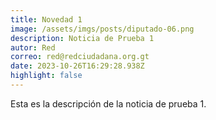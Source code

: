 ```yaml
---
title: Novedad 1
image: /assets/imgs/posts/diputado-06.png
description: Noticia de Prueba 1
autor: Red
correo: red@redciudadana.org.gt
date: 2023-10-26T16:29:28.938Z
highlight: false
---
```

Esta es la descripción de la noticia de prueba 1.